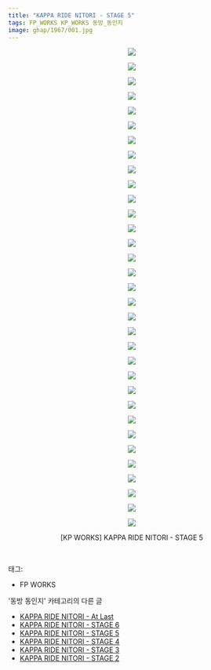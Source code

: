 ```yaml
---
title: "KAPPA RIDE NITORI - STAGE 5"
tags: FP_WORKS KP_WORKS 동방_동인지
image: ghap/1967/001.jpg
---
```

<div class="article">
<p style="text-align: center; clear: none; float: none;"><img src="{{ site.nasurl }}/ghap/1967/001.jpg"/></p>
<p style="text-align: center; clear: none; float: none;"><img src="{{ site.nasurl }}/ghap/1967/002.jpg"/></p>
<p style="text-align: center; clear: none; float: none;"><img src="{{ site.nasurl }}/ghap/1967/003.jpg"/></p>
<p style="text-align: center; clear: none; float: none;"><img src="{{ site.nasurl }}/ghap/1967/004.jpg"/></p>
<p style="text-align: center; clear: none; float: none;"><img src="{{ site.nasurl }}/ghap/1967/005.jpg"/></p>
<p style="text-align: center; clear: none; float: none;"><img src="{{ site.nasurl }}/ghap/1967/006.jpg"/></p>
<p style="text-align: center; clear: none; float: none;"><img src="{{ site.nasurl }}/ghap/1967/007.jpg"/></p>
<p style="text-align: center; clear: none; float: none;"><img src="{{ site.nasurl }}/ghap/1967/008.jpg"/></p>
<p style="text-align: center; clear: none; float: none;"><img src="{{ site.nasurl }}/ghap/1967/009.jpg"/></p>
<p style="text-align: center; clear: none; float: none;"><img src="{{ site.nasurl }}/ghap/1967/010.jpg"/></p>
<p style="text-align: center; clear: none; float: none;"><img src="{{ site.nasurl }}/ghap/1967/011.jpg"/></p>
<p style="text-align: center; clear: none; float: none;"><img src="{{ site.nasurl }}/ghap/1967/012.jpg"/></p>
<p style="text-align: center; clear: none; float: none;"><img src="{{ site.nasurl }}/ghap/1967/013.jpg"/></p>
<p style="text-align: center; clear: none; float: none;"><img src="{{ site.nasurl }}/ghap/1967/014.jpg"/></p>
<p style="text-align: center; clear: none; float: none;"><img src="{{ site.nasurl }}/ghap/1967/015.jpg"/></p>
<p style="text-align: center; clear: none; float: none;"><img src="{{ site.nasurl }}/ghap/1967/016.jpg"/></p>
<p style="text-align: center; clear: none; float: none;"><img src="{{ site.nasurl }}/ghap/1967/017.jpg"/></p>
<p style="text-align: center; clear: none; float: none;"><img src="{{ site.nasurl }}/ghap/1967/018.jpg"/></p>
<p style="text-align: center; clear: none; float: none;"><img src="{{ site.nasurl }}/ghap/1967/019.jpg"/></p>
<p style="text-align: center; clear: none; float: none;"><img src="{{ site.nasurl }}/ghap/1967/020.jpg"/></p>
<p style="text-align: center; clear: none; float: none;"><img src="{{ site.nasurl }}/ghap/1967/021.jpg"/></p>
<p style="text-align: center; clear: none; float: none;"><img src="{{ site.nasurl }}/ghap/1967/022.jpg"/></p>
<p style="text-align: center; clear: none; float: none;"><img src="{{ site.nasurl }}/ghap/1967/023.jpg"/></p>
<p style="text-align: center; clear: none; float: none;"><img src="{{ site.nasurl }}/ghap/1967/024.jpg"/></p>
<p style="text-align: center; clear: none; float: none;"><img src="{{ site.nasurl }}/ghap/1967/025.jpg"/></p>
<p style="text-align: center; clear: none; float: none;"><img src="{{ site.nasurl }}/ghap/1967/026.jpg"/></p>
<p style="text-align: center; clear: none; float: none;"><img src="{{ site.nasurl }}/ghap/1967/027.jpg"/></p>
<p style="text-align: center; clear: none; float: none;"><img src="{{ site.nasurl }}/ghap/1967/028.jpg"/></p>
<p style="text-align: center; clear: none; float: none;"><img src="{{ site.nasurl }}/ghap/1967/029.jpg"/></p>
<p style="text-align: center; clear: none; float: none;"><img src="{{ site.nasurl }}/ghap/1967/030.jpg"/></p>
<p style="text-align: center; clear: none; float: none;"><img src="{{ site.nasurl }}/ghap/1967/031.jpg"/></p>
<p style="text-align: center; clear: none; float: none;"><img src="{{ site.nasurl }}/ghap/1967/032.jpg"/></p>
<p style="text-align: center; clear: none; float: none;"><img src="{{ site.nasurl }}/ghap/1967/033.jpg"/></p>
<p style="text-align: center; clear: none; float: none;">[KP WORKS] KAPPA RIDE NITORI - STAGE 5</p>
<p><br/></p>
</div><div class="tagTrail">
<p>태그: </p>
<ul>
<li>FP WORKS</li>
</ul>
</div><div class="another">
<p>'동방 동인지' 카테고리의 다른 글</p>
<ul>
<li><a href="/2016-09-03-ghap_1969">KAPPA RIDE NITORI - At Last</a></li>
<li><a href="/2016-09-03-ghap_1968">KAPPA RIDE NITORI - STAGE 6</a></li>
<li><a href="/2016-09-02-ghap_1967">KAPPA RIDE NITORI - STAGE 5</a></li>
<li><a href="/2016-09-02-ghap_1966">KAPPA RIDE NITORI - STAGE 4</a></li>
<li><a href="/2016-09-02-ghap_1965">KAPPA RIDE NITORI - STAGE 3</a></li>
<li><a href="/2016-09-02-ghap_1964">KAPPA RIDE NITORI - STAGE 2</a></li>
</ul>
</div><div class="cb_module cb_fluid">
<div class="cb_wrt cb_profile">
</div><!-- commentList close -->
</div>